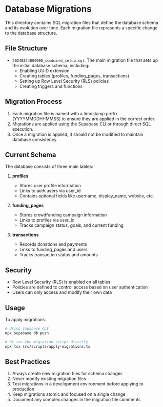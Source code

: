 # Database Migrations

This directory contains SQL migration files that define the database schema and its evolution over time. Each migration file represents a specific change to the database structure.

## File Structure

- `20240324000000_combined_setup.sql`: The main migration file that sets up the initial database schema, including:
  - Enabling UUID extension
  - Creating tables (profiles, funding_pages, transactions)
  - Setting up Row Level Security (RLS) policies
  - Creating triggers and functions

## Migration Process

1. Each migration file is named with a timestamp prefix (YYYYMMDDHHMMSS) to ensure they are applied in the correct order.
2. Migrations are applied using the Supabase CLI or through direct SQL execution.
3. Once a migration is applied, it should not be modified to maintain database consistency.

## Current Schema

The database consists of three main tables:

1. **profiles**
   - Stores user profile information
   - Links to auth.users via user_id
   - Contains optional fields like username, display_name, website, etc.

2. **funding_pages**
   - Stores crowdfunding campaign information
   - Links to profiles via user_id
   - Tracks campaign status, goals, and current funding

3. **transactions**
   - Records donations and payments
   - Links to funding_pages and users
   - Tracks transaction status and amounts

## Security

- Row Level Security (RLS) is enabled on all tables
- Policies are defined to control access based on user authentication
- Users can only access and modify their own data

## Usage

To apply migrations:

```bash
# Using Supabase CLI
npx supabase db push

# Or run the migration script directly
npx tsx src/scripts/apply-migrations.ts
```

## Best Practices

1. Always create new migration files for schema changes
2. Never modify existing migration files
3. Test migrations in a development environment before applying to production
4. Keep migrations atomic and focused on a single change
5. Document any complex changes in the migration file comments 